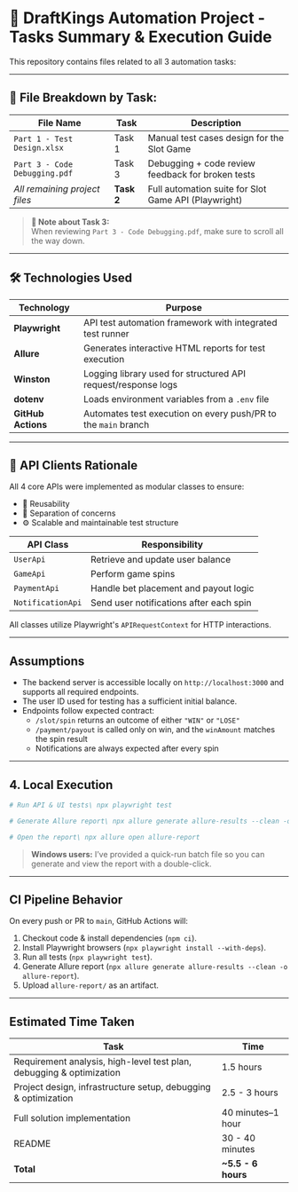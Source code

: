 # 🎯 DraftKings Automation Project - Tasks Summary & Execution Guide

This repository contains files related to all 3 automation tasks:

---

## 📌 File Breakdown by Task:

| File Name                      | Task     | Description                                           |
|-------------------------------|----------|-------------------------------------------------------|
| `Part 1 - Test Design.xlsx`   | Task 1   | Manual test cases design for the Slot Game           |
| `Part 3 - Code Debugging.pdf` | Task 3   | Debugging + code review feedback for broken tests     |
| *All remaining project files* | **Task 2** | Full automation suite for Slot Game API (Playwright) |

> **📝 Note about Task 3:**  
> When reviewing `Part 3 - Code Debugging.pdf`, make sure to scroll all the way down.

---

## 🛠️ Technologies Used

| Technology        | Purpose                                                             |
|-------------------|---------------------------------------------------------------------|
| **Playwright**     | API test automation framework with integrated test runner           |
| **Allure**         | Generates interactive HTML reports for test execution              |
| **Winston**        | Logging library used for structured API request/response logs      |
| **dotenv**         | Loads environment variables from a `.env` file                     |
| **GitHub Actions** | Automates test execution on every push/PR to the `main` branch     |

---

## 🤖 API Clients Rationale

All 4 core APIs were implemented as modular classes to ensure:
- 🔁 Reusability
- 🧹 Separation of concerns
- ⚙️ Scalable and maintainable test structure

| API Class          | Responsibility                                      |
|--------------------|-----------------------------------------------------|
| `UserApi`          | Retrieve and update user balance                    |
| `GameApi`          | Perform game spins                                  |
| `PaymentApi`       | Handle bet placement and payout logic               |
| `NotificationApi`  | Send user notifications after each spin             |

All classes utilize Playwright's `APIRequestContext` for HTTP interactions.

---


## Assumptions

- The backend server is accessible locally on `http://localhost:3000` and supports all required endpoints.
- The user ID used for testing has a sufficient initial balance.
- Endpoints follow expected contract:
  - `/slot/spin` returns an outcome of either `"WIN"` or `"LOSE"`
  - `/payment/payout` is called only on win, and the `winAmount` matches the spin result
  - Notifications are always expected after every spin

---

## 4. Local Execution

```bash
# Run API & UI tests\ npx playwright test

# Generate Allure report\ npx allure generate allure-results --clean -o allure-report

# Open the report\ npx allure open allure-report
```

> **Windows users:** I’ve provided a quick-run batch file so you can generate and view the report with a double-click.

---

## CI Pipeline Behavior

On every push or PR to `main`, GitHub Actions will:

1. Checkout code & install dependencies (`npm ci`).
2. Install Playwright browsers (`npx playwright install --with-deps`).
3. Run all tests (`npx playwright test`).
4. Generate Allure report (`npx allure generate allure-results --clean -o allure-report`).
5. Upload `allure-report/` as an artifact.

---


## Estimated Time Taken

| Task                                                                 | Time             |
|----------------------------------------------------------------------|------------------|
| Requirement analysis, high-level test plan, debugging & optimization | 1.5 hours        |
| Project design, infrastructure setup, debugging & optimization       | 2.5 - 3 hours    |
| Full solution implementation                                         | 40 minutes–1 hour|
| README                                                               | 30 - 40 minutes  |
| **Total**                                                            |**~5.5 - 6 hours**|
